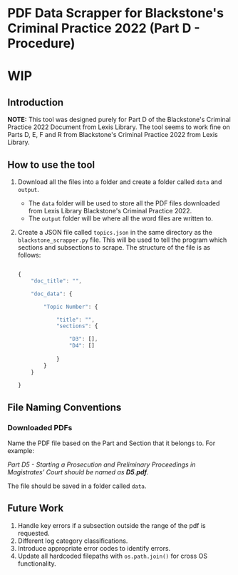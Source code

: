 # PDF Data Scrapper for Blackstone's Criminal Practice 2022 (Part D - Procedure)

# WIP

## Introduction

**NOTE:** This tool was designed purely for Part D of the Blackstone's Criminal Practice 2022 Document from Lexis Library. The tool seems to work fine on Parts D, E, F and R from Blackstone's Criminal Practice 2022 from Lexis Library.

## How to use the tool

1. Download all the files into a folder and create a folder called `data` and `output`.

    * The `data` folder will be used to store all the PDF files downloaded from Lexis Library Blackstone's Criminal Practice 2022.
    * The `output` folder will be where all the word files are written to.

2. Create a JSON file called `topics.json` in the same directory as the `blackstone_scrapper.py` file. This will be used to tell the program which sections and subsections to scrape. The structure of the file is as follows:

    ```js

    {
        "doc_title": "",

        "doc_data": {

            "Topic Number": {

                "title": "",
                "sections": {

                    "D3": [],
                    "D4": []
                    
                }
            }
        }

    }

    ```


## File Naming Conventions

### Downloaded PDFs

Name the PDF file based on the Part and Section that it belongs to. For example:

*Part D5 - Starting a Prosecution and Preliminary Proceedings in Magistrates' Court should be named as **D5.pdf**.*

The file should be saved in a folder called `data`.

## Future Work

1. Handle key errors if a subsection outside the range of the pdf is requested.
2. Different log category classifications.
3. Introduce appropriate error codes to identify errors.
4. Update all hardcoded filepaths with `os.path.join()` for cross OS functionality.
